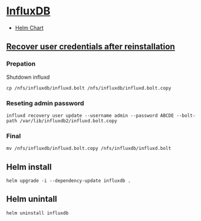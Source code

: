 # [InfluxDB](https://www.influxdata.com/products/influxdb/)
- [Helm Chart](https://github.com/influxdata/helm-charts/tree/master/charts/influxdb2)

## [Recover user credentials after reinstallation](https://docs.influxdata.com/influxdb/v2.3/reference/cli/influxd/recovery/user/update/)

### Prepation
Shutdown influxd
```
cp /nfs/influxdb/influxd.bolt /nfs/influxdb/influxd.bolt.copy
```

### Reseting admin password
```
influxd recovery user update --username admin --password ABCDE --bolt-path /var/lib/influxdb2/influxd.bolt.copy
```

### Final
```
mv /nfs/influxdb/influxd.bolt.copy /nfs/influxdb/influxd.bolt
```

## Helm install
```
helm upgrade -i --dependency-update influxdb . 
```

## Helm unintall
```
helm uninstall influxdb
``` 
